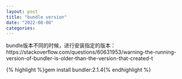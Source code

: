 ```yaml
---
layout: post
title: "bundle version"
date: "2022-08-08"
categories: 
---
```

<p>bundle版本不同的时候，进行安装指定的版本：https://stackoverflow.com/questions/60631953/warning-the-running-version-of-bundler-is-older-than-the-version-that-created-t</p>

<p>{% highlight %}gem install bundler:2.1.4{% endhighlight %}</p>

